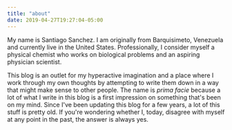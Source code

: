 ```yaml
---
title: "about"
date: 2019-04-27T19:27:04-05:00
---
```

My name is Santiago Sanchez. I am originally from Barquisimeto, Venezuela and currently live in the United States.
Professionally, I consider myself a physical chemist who works on biological problems and an aspiring physician scientist.

This blog is an outlet for my hyperactive imagination and a place where I work through my own thoughts by attempting to write
them down in a way that might make sense to other people. The name is *prima facie* because a lot of what I write in this blog
is a first impression on something that's been on my mind. Since I've been updating this blog for a few years, a lot of this stuff is pretty old. If you're wondering whether I, today, disagree with myself at any point in the past, the answer is always yes.

